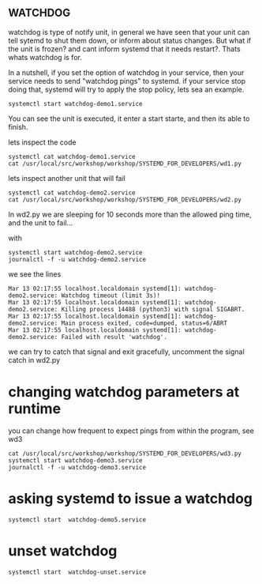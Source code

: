 WATCHDOG
--

watchdog is type of notify unit, in general we have seen that your unit can tell sytemd to shut them down, or inform 
about status changes. But what if the unit is frozen? and cant inform systemd that it needs restart?. Thats whats watchdog is for.

In a nutshell, if you set the option of watchdog in your service, then your service needs to send "watchdog pings" to systemd. if your service stop doing that, 
systemd will try to apply the stop policy, lets sea an example.

```commandline
systemctl start watchdog-demo1.service
```

You can see the unit is executed, it enter a start starte, and then its able to finish.

lets inspect the code



```commandline
systemctl cat watchdog-demo1.service
cat /usr/local/src/workshop/workshop/SYSTEMD_FOR_DEVELOPERS/wd1.py
```

lets inspect another unit that will fail

```commandline
systemctl cat watchdog-demo2.service
cat /usr/local/src/workshop/workshop/SYSTEMD_FOR_DEVELOPERS/wd2.py
```

In wd2.py we are sleeping for 10 seconds more than the allowed ping time, and the unit to fail... 

with 

```commandline
systemctl start watchdog-demo2.service
journalctl -f -u watchdog-demo2.service
```

we see the lines

```commandline
Mar 13 02:17:55 localhost.localdomain systemd[1]: watchdog-demo2.service: Watchdog timeout (limit 3s)!
Mar 13 02:17:55 localhost.localdomain systemd[1]: watchdog-demo2.service: Killing process 14488 (python3) with signal SIGABRT.
Mar 13 02:17:55 localhost.localdomain systemd[1]: watchdog-demo2.service: Main process exited, code=dumped, status=6/ABRT
Mar 13 02:17:55 localhost.localdomain systemd[1]: watchdog-demo2.service: Failed with result 'watchdog'.
```


we can try to catch that signal and exit gracefully, uncomment the signal catch in wd2.py

# changing watchdog parameters at runtime

you can change how frequent to expect pings from within the program, see wd3

```
cat /usr/local/src/workshop/workshop/SYSTEMD_FOR_DEVELOPERS/wd3.py
systemctl start watchdog-demo3.service
journalctl -f -u watchdog-demo3.service
```

# asking systemd to issue a watchdog

```
systemctl start  watchdog-demo5.service
```

# unset watchdog

```
systemctl start  watchdog-unset.service
```

